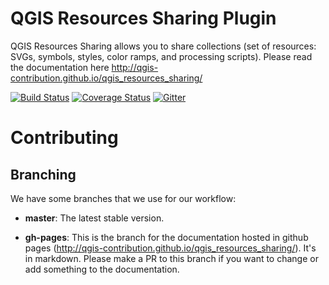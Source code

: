 QGIS Resources Sharing Plugin
==============================
QGIS Resources Sharing allows you to share collections (set of resources: 
SVGs, symbols, styles, color ramps, and processing scripts). Please read the 
documentation here http://qgis-contribution.github.io/qgis_resources_sharing/

[![Build Status](https://travis-ci.org/akbargumbira/qgis_resources_sharing.svg?branch=master)](https://travis-ci.org/akbargumbira/qgis_resources_sharing) [![Coverage Status](https://coveralls.io/repos/github/akbargumbira/qgis_resources_sharing/badge.svg?branch=master)](https://coveralls.io/github/akbargumbira/qgis_resources_sharing?branch=master) [![Gitter](https://badges.gitter.im/akbargumbira/qgis_resources_sharing.svg)](https://gitter.im/akbargumbira/qgis_resources_sharing?utm_source=badge&utm_medium=badge&utm_campaign=pr-badge) 


Contributing
==============================

## Branching
We have some branches that we use for our workflow:

* **master**: The latest stable version.

* **gh-pages**: This is the branch for the documentation hosted in github 
pages (http://qgis-contribution.github.io/qgis_resources_sharing/). It's in markdown. Please
 make a PR to this branch if you want to change or add something to the 
 documentation.
